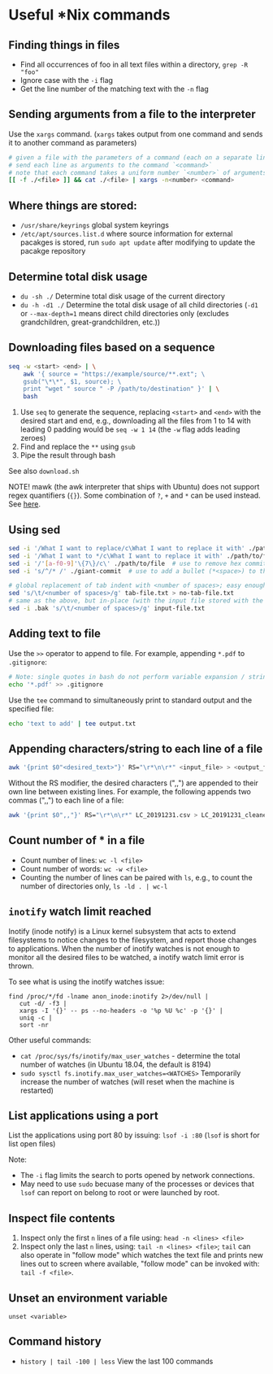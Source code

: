 # Useful \*Nix commands

## Finding things in files

* Find all occurrences of foo in all text files within a directory, `grep -R "foo"`
* Ignore case with the `-i` flag
* Get the line number of the matching text with the `-n` flag

## Sending arguments from a file to the interpreter

Use the `xargs` command. (`xargs` takes output from one command and sends it to another command as parameters)

```sh
# given a file with the parameters of a command (each on a separate line)
# send each line as arguments to the command `<command>`
# note that each command takes a uniform number `<number>` of arguments
[[ -f ./<file> ]] && cat ./<file> | xargs -n<number> <command>
```

## Where things are stored:
- `/usr/share/keyrings` global system keyrings
- `/etc/apt/sources.list.d` where source information for external pacakges is stored, run `sudo apt update` after modifying to update the pacakge repository

## Determine total disk usage

- `du -sh ./` Determine total disk usage of the current directory
- `du -h -d1 ./` Determine the total disk usage of all child directories (`-d1` or `--max-depth=1` means direct child directories only (excludes grandchildren, great-grandchildren, etc.))


## Downloading files based on a sequence 

```sh
seq -w <start> <end> | \
    awk '{ source = "https://example/source/**.ext"; \
    gsub("\*\*", $1, source); \
    print "wget " source " -P /path/to/destination" }' | \
    bash
```

1. Use `seq` to generate the sequence, replacing `<start>` and `<end>` with the desired start and end, e.g.,
downloading all the files from 1 to 14 with leading 0 padding would be `seq -w 1 14` (the `-w` flag adds leading zeroes)
2. Find and replace the `**` using `gsub`
3. Pipe the result through bash

See also `download.sh`

NOTE! mawk (the awk interpreter that ships with Ubuntu) does not support regex quantifiers (`{}`). 
Some combination of `?`, `+` and `*` can be used instead. See [here](https://unix.stackexchange.com/questions/506119/how-to-specify-regex-quantifiers-with-mawk).


## Using sed 

```sh
sed -i '/What I want to replace/c\What I want to replace it with' ./path/to/file
sed -i '/What I want to */c\What I want to replace it with' ./path/to/file  # wildcard character matching
sed -i '/'[a-f0-9]'\{7\}/c\' ./path/to/file  # use to remove hex commit numbers
sed -i 's/^/* /' ./giant-commit  # use to add a bullet (*<space>) to the beginning of each line

# global replacement of tab indent with <number of spaces>; easy enough 
sed 's/\t/<number of spaces>/g' tab-file.txt > no-tab-file.txt
# same as the above, but in-place (with the input file stored with the .bak extension)
sed -i .bak 's/\t/<number of spaces>/g' input-file.txt 
```

## Adding text to file

Use the `>>` operator to append to file. For example, appending `*.pdf` to `.gitignore`: 

```sh
# Note: single quotes in bash do not perform variable expansion / string interpolation 
echo '*.pdf' >> .gitignore
```

Use the `tee` command to simultaneously print to standard output and the specified file:

```sh
echo 'text to add' | tee output.txt
```


## Appending characters/string to each line of a file

```sh
awk '{print $0"<desired_text>"}' RS="\r*\n\r*" <input_file> > <output_file>
```

Without the RS modifier, the desired characters (",,") are appended to their own line between existing lines.
For example, the following appends two commas (",,") to each line of a file:

```sh
awk '{print $0",,"}' RS="\r*\n\r*" LC_20191231.csv > LC_20191231_cleaned.csv
```


## Count number of * in a file

- Count number of lines: `wc -l <file>`
- Count number of words: `wc -w <file>`
- Counting the number of lines can be paired with `ls`, e.g., to count the number of directories only, `ls -ld . | wc-l`

## `inotify` watch limit reached

Inotify (inode notify) is a Linux kernel subsystem that acts to extend filesystems to notice changes to the filesystem,
and report those changes to applications. When the number of inotify watches is not enough to monitor all the desired
files to be watched, a inotify watch limit error is thrown.

To see what is using the inotify watches issue:

```
find /proc/*/fd -lname anon_inode:inotify 2>/dev/null |
   cut -d/ -f3 |
   xargs -I '{}' -- ps --no-headers -o '%p %U %c' -p '{}' |
   uniq -c |
   sort -nr
```

Other useful commands:
- `cat /proc/sys/fs/inotify/max_user_watches` - determine the total number of watches (in Ubuntu 18.04, the default is 8194)
- `sudo sysctl fs.inotify.max_user_watches=<WATCHES>` Temporarily increase the number of watches (will reset when the
machine is restarted)



## List applications using a port

List the applications using port 80 by issuing: `lsof -i :80` (`lsof` is short for list open files)

Note:
- The `-i` flag limits the search to ports opened by network connections.
- May need to use `sudo` becuase many of the processes or devices that `lsof` can report on belong to root or were launched by root. 

## Inspect file contents

1. Inspect only the first `n` lines of a file using: `head -n <lines> <file>`
2. Inspect only the last `n` lines, using: `tail -n <lines> <file>`; `tail` can also operate in "follow mode" which 
watches the text file and prints new lines out to screen where available, "follow mode" can be invoked with:
`tail -f <file>`.

## Unset an environment variable

`unset <variable>`


## Command history
- `history | tail -100 | less` View the last 100 commands
